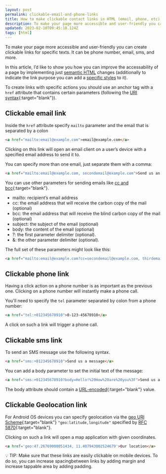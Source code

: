 ```yaml
---
layout: post
permalink: clickable-email-and-phone-links
title: How to make clickable contact links in HTML (email, phone, etc)
description: To make your page more accessible and user-friendly you can create clickable links for specific texts.
updated: 2023-02-10T09:45:10.124Z
tags: [html]
---
```


To make your page more accessible and user-friendly you can create clickable links for specific texts. It can be phone number, email, sms, and more.

In this article, I’d like to show you how you can improve the accessability of a page by implementing just [semantic HTML](/why-it-is-important-to-write-semantic-html) changes (additionally to indicate the link purpose you can add a [specific styles](/link-underline-with-css) to it).

To create links with specific actions you should use an anchor tag with a `href` attribute that contains certain parameters (following the [URI syntax](https://en.wikipedia.org/wiki/Uniform_Resource_Identifier#Syntax){:target="blank"}).

## Clickable email link

Inside the `href` attribute specify `mailto` parameter and the email that is separated by a colon

```html
<a href="mailto:email@example.com">email@example.com</a>
```

Clicking on this link will open an email client on a user’s device with a specified email address to send it to.

You can specify more than one email, just separate them with a comma:

```html
<a href="mailto:email@example.com, secondemail@example.com">Send us an email</a>
```

You can use other parameters for sending emails like [cc and bcc](https://blog.udemy.com/cc-vs-bcc/){:target="blank"}.

* mailto: recipient’s email address
* cc: the email address that will receive the carbon copy of the mail (optional)
* bcc: the email address that will receive the blind carbon copy of the mail (optional)
* subject: the subject of the email (optional)
* body: the content of the email (optional)
* ?: the first parameter delimiter (optional).
* &: the other parameter delimiter (optional).

The full set of these parameters might look like this:

```html
<a href="mailto:email@example.com?cc=secondemail@example.com, thirdemail@example.com, &bcc=lastemail@example.com&subject=Mail from my site&body=Hello!">Send us an email</a>
```

## Clickable phone link

Having a click action on a phone number is as important as the previous one. Clicking on a phone number will instantly make a phone call.

You'll need to specify the `tel` parameter separated by colon from a phone number:

```html
<a href="tel:+012345678910">0-123-45678910</a>
```

A click on such a link will trigger a phone call.

## Clickable sms link

To send an SMS message use the following syntax.

```html
<a href="sms:+012345678910">Send us a message</a>
```

You can add a body parameter to set the initial text of the message:

```html
<a href="sms:+012345678910?body=Hello!%20How%20are%20you%3F">Send us a message</a>
```

The body attribute should contain a [URL-encoded](https://meyerweb.com/eric/tools/dencoder/){:target="blank"} value.

## Clickable Geolocation link

For Android OS devices you can specify geolocation via the [geo URI Scheme](https://en.m.wikipedia.org/wiki/Geo_URI_scheme){:target="blank"} `"geo:latitude,longitude"` specified by [RFC 5870](https://www.rfc-editor.org/rfc/rfc5870){:target="blank"}.

Clicking on such a link will open a map application with given coordinates.

```html
<a href='geo:47.26769008051434, 11.407943002524679'>Our location</a>
```

<p class="note">💡 TIP: Make sure that these links are easily clickable on mobile devices. To do so, you can increase spacingbetween links by adding margin and increase tappable area by adding padding.</p>
